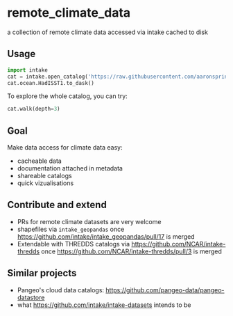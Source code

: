 # remote_climate_data
a collection of remote climate data accessed via intake cached to disk

## Usage
```python
import intake
cat = intake.open_catalog('https://raw.githubusercontent.com/aaronspring/remote_climate_data/master.yaml')
cat.ocean.HadISST1.to_dask()
```

To explore the whole catalog, you can try:
```python
cat.walk(depth=3)
```

## Goal
Make data access for climate data easy:
- cacheable data
- documentation attached in metadata
- shareable catalogs
- quick vizualisations

## Contribute and extend
- PRs for remote climate datasets are very welcome
- shapefiles via `intake_geopandas` once https://github.com/intake/intake_geopandas/pull/17 is merged
- Extendable with THREDDS catalogs via https://github.com/NCAR/intake-thredds once https://github.com/NCAR/intake-thredds/pull/3 is merged

## Similar projects
- Pangeo's cloud data catalogs: https://github.com/pangeo-data/pangeo-datastore
- what https://github.com/intake/intake-datasets intends to be
